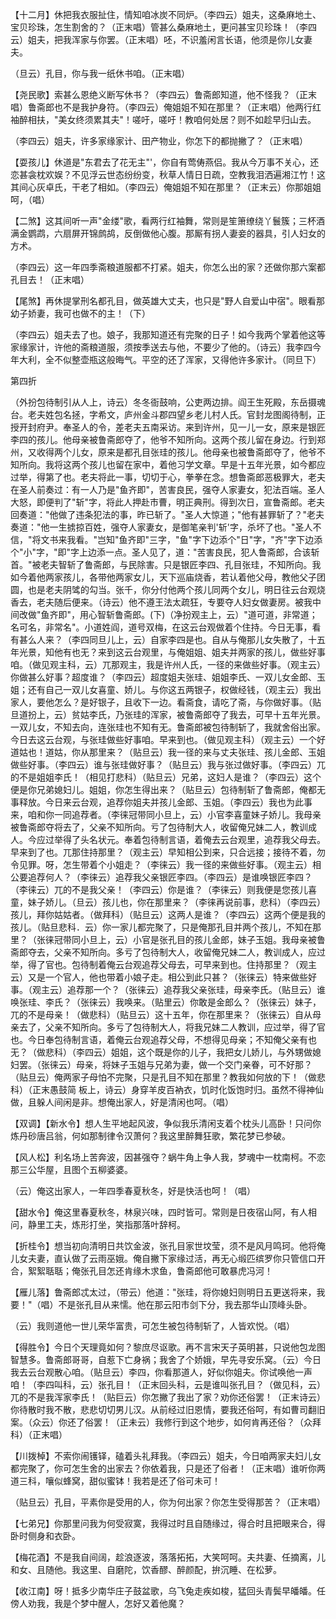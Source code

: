 <!-- { "loadSidebar": true } -->
【十二月】休把我衣服扯住，情知咱冰炭不同炉。（李四云）姐夫，这桑麻地土、宝贝珍珠，怎生割舍的？（正末唱）管甚么桑麻地土，更问甚宝贝珍珠！（李四云）姐夫，把我浑家与你罢。（正末唱）呸，不识羞闲言长语，他须是你儿女妻夫。

（旦云）孔目，你与我一纸休书咱。（正末唱）

【尧民歌】索甚么恩绝义断写休书？（李四云）鲁斋郎知道，他不怪我？（正末唱）鲁斋郎也不是我护身符。（李四云）俺姐姐不知在那里？（正末唱）他两行红袖醉相扶，"美女终须累其夫"！嗟吁，嗟吁！教咱何处居？则不如趁早归山去。

（李四云）姐夫，许多家缘家计、田产物业，你怎下的都抛撇了？（正末唱）

【耍孩儿】休道是"东君去了花无主"'，你自有莺俦燕侣。我从今万事不关心，还恋甚衾枕欢娱？不见浮云世态纷纷变，秋草人情日日疏，空教我泪洒遍湘江竹！这其间心灰卓氏，干老了相如。（李四云）俺姐姐不知在那里？（正末云）你那姐姐呵，（唱）

【二煞】这其间听一声"金缕"歌，看两行红袖舞，常则是笙箫缭绕丫鬟簇；三杯酒满金鹦鹉，六扇屏开锦鹧鸪，反倒做他心腹。那厮有拐人妻妾的器具，引人妇女的方术。

（李四云）这一年四季斋粮道服都不打紧。姐夫，你怎么出的家？还做你那六案都孔目去！（正末唱）

【尾煞】再休提掌刑名都孔目，做英雄大丈夫，也只是"野人自爱山中宿"。眼看那幼子娇妻，我可也做不的主！（下）

（李四云）姐夫去了也。娘子，我那知道还有完聚的日子！如今我两个掌着他这等家缘家计，许他的斋粮道服，须按季送去与他，不要少了他的。（诗云）我李四今年大利，全不似整壶瓶这般晦气。平空的还了浑家，又得他许多家计。（同旦下）

第四折

（外扮包待制引从人上，诗云）冬冬衙鼓响，公吏两边排。阎王生死殿，东岳摄魂台。老夫姓包名拯，字希文，庐州金斗郡四望乡老儿村人氏。官封龙图阁待制，正授开封府尹。奉圣人的令，差老夫五南采访。来到许州，见一儿一女，原来是银匠李四的孩儿。他母亲被鲁斋郎夺了，他爷不知所向。这两个孩儿留在身边。行到郑州，又收得两个儿女，原来是都孔目张珪的孩儿。他母亲也被鲁斋郎夺了，他爷不知所向。我将这两个孩儿也留在家中，着他习学文章。早是十五年光景，如今都应过举，得第了也。老夫将此一事，切切于心，拳拳在念。想鲁斋郎恶极罪大，老夫在圣人前奏过：有一人乃是"鱼齐即"，苦害良民，强夺人家妻女，犯法百端。圣人大怒，即便判了"斩"字，将此人押赴市曹，明正典刑。得到次日，宣鲁斋郎。老夫回奏道："他做了违条犯法的事，昨已斩了。"圣人大惊道；"他有甚罪斩了？"老夫奏道："他一生掳掠百姓，强夺人家妻女，是御笔亲判'斩'字，杀坏了也。"圣人不信，"将文书来我看。"岂知"鱼齐即"三字，"鱼"字下边添个"日"字，"齐"字下边添个"小"字，"即"字上边添一点。圣人见了，道："苦害良民，犯人鲁斋郎，合该斩首。"被老夫智斩了鲁斋郎，与民除害。只是银匠李四、孔目张珪，不知所向。我如今着他两家孩儿，各带他两家女儿，天下巡庙烧香，若认着他父母，教他父子团圆，也是老夫阴骘的勾当。张千，你分付他两个孩儿同两个女儿，明日往云台观烧香去，老夫随后便来。（诗云）他不遵王法太疏狂，专要夺人妇女做妻房。被我中间改做"鱼齐即"，用心智斩鲁斋郎。(下)（净扮观主上，云）"道可道，非常道；名可名，非常名"。小道姓阎，道号双梅，在这云台观做着个住持。今日无事，看有甚么人来？（李四同旦儿上，云）自家李四是也。自从与俺那儿女失散了，十五年光景，知他有也无？来到这云台观里，与俺姐姐、姐夫并两家的孩儿，做些好事咱。（做见观主科，云）兀那观主，我是许州人氏，一径的来做些好事。（观主云）你做甚么好事？超度谁？（李四云）超度姐夫张珪、姐姐李氏、一双儿女金郎、玉姐；还有自己一双儿女喜童、娇儿。与你这五两银子，权做经钱，（观主云）我出家人，要他怎么？是好银子，且收下一边。看斋食，请吃了斋，与你做好事。（贴旦道扮上，云）贫姑李氏，乃张珪的浑家，被鲁斋郎夺了我去，可早十五年光景。一双儿女，不知去向，连张珪也不知有无。鲁斋郎被包待制斩了，我就舍俗出家。今日去这云台观，与张珪做些好事咱。早来到也。（做见观主科）（观主云）一个好道姑也！道姑，你从那里来？（贴旦云）我一径的来与丈夫张珪、孩儿金郎、玉姐做些好事。（李四云）谁与张珪做好事？（贴旦云）我与张过做好事。（李四云）兀的不是姐姐李氏！（相见打悲科）（贴旦云）兄弟，这妇人是谁？（李四云）这个便是你兄弟媳妇儿。姐姐，你怎生得出来？（贴旦云）包待制斩了鲁斋郎，俺都无事释放。今日来云台观，追荐你姐夫并孩儿金郎、玉姐。（李四云）我也为此事来，咱和你一同追荐者。（李徕冠带同小旦上，云）小官李喜童妹子娇儿。我母亲被鲁斋郎夺将去了，父亲不知所向。亏了包待制大人，收留俺兄妹二人，教训成人。今应过举得了头名状元。奉着包待制言语，着俺去云台观里，追荐我父母去。早来到了也。兀那住持那里？（观主云）早知相公到来，只合远接；接待不着，勿令见罪。呀，怎生带着个小姐走？（李徕云）我一径的来做些好事。（观主云）相公要追荐何人？（李徕云）追荐我父亲银匠李四。（李四云）是谁唤银匠李四？（李徕云）兀的不是我父亲！（李四云）你是谁？（李徕云）则我便是您孩儿喜童，妹子娇儿。（旦云）孩儿也，你在那里来？（李徕再说前事，悲科）（李四云）孩儿，拜你姑姑者。（做拜科）（贴旦云）这两人是谁？（李四云）这两个便是我的孩儿。（贴旦悲科．云）你一家儿都完聚了，只是俺那孔目并两个孩儿，不知在那里？（张徕冠带同小旦上，云）小官是张孔目的孩儿金郎，妹子玉姐。我母亲被鲁斋郎夺去，父亲不知所向。多亏了包待制大人，收留俺兄妹二人，教训成人，应过举，得了官也。包待制着俺云台观追荐父母去，可早来到也。住持那里？（观主云）又是一个官人，他也带着小娘子走。相公到此只甚？（张徕云）特来做些好事。（观主云）追荐那一个？（张徕云）追荐我父亲张珪，母亲李氏。（贴旦云）谁唤张珪、李氏？（张徕云）我唤来。（贴里云）你敢是金郎么？（张徕云）妹子，兀的不是母亲！（做悲科）（贴旦云）这十五年，你在那里来？（张徕云）自从母亲去了，父亲不知所向。多亏了包待制大人，将我兄妹二人教训，应过举，得了官也。今日奉包待制言语，着俺云台观追荐父母，不想得见母亲；不知俺父亲有也无？（做悲科）（李四云）姐姐，这个既是你的儿子，我把女儿娇儿，与外甥做媳妇罢。（张徕云）母亲，将妹子玉姐与兄弟为妻，做一个交门亲眷，可不好那？（贴旦云）俺两家子母怕不完聚，只是孔目不知在那里？教我如何放的下！（做悲科）（正末愚鼓简
板上，诗云）身穿羊皮百衲衣，饥时化饭饱时归。虽然不得神仙做，且躲人间闲是非。想俺出家人，好是清闲也呵。（唱）

【双调】【新水令】想人生平地起风波，争似我乐清闲支着个枕头儿高卧！只问你炼丹砂唐吕翁，何如那制律令汉萧何？我这里醉舞狂歌，繁花梦已参破。

【风人松】利名场上苦奔波，因甚强夺？蜗牛角上争人我，梦魂中一枕南柯。不恋那三公华屋，且图个五柳婆婆。

（云）俺这出家人，一年四季春夏秋冬，好是快活也呵！（唱）

【甜水令】俺这里春夏秋冬，林泉兴味，四时皆可。常则是日夜宿山阿，有人相问，静里工夫，炼形打坐，笑指那落叶辞柯。

【折桂令】想当初向清明日共饮金波，张孔目家世坟莹，须不是风月鸣珂。他将俺儿女夫妻，直认做了云雨巫娥。俺自撇下家缘过活，再无心缎匹缤罗你只管信口开合，絮絮聒聒；俺张孔目怎还肯缘木求鱼，鲁斋郎他可敢暴虎冯河！

【雁儿落】鲁斋郎忒太过，（带云）他道："张珪，将你媳妇则明日五更送将来，我要！"（唱）不是张孔目从来懦。他在那云阳市剑下分，我去那华山顶峰头卧。

（云）我则道他一世儿荣华富贵，可怎生被包待制斩了，人皆欢悦。（唱）

【得胜令】今日个天理竟如何？黎庶尽讴歌。再不言宋天子英明甚，只说他包龙图智慧多。鲁斋郎哥哥，自惹下亡身祸；我舍了个娇娥，早先寻安乐窝。（云）今日我去云台观散心咱。（贴旦云）李四，你看那道人，好似你姐夫。你试唤他一声咱！（李四叫科，云）张孔目！（正末回头科，云是谁叫张孔目？（做见科，云）兀的不是我浑家李氏！（贴巨云）你怎撇了我出了家？劝你还俗罢！（正末诗云）你待散时我不散，悲悲切切男儿汉。从前经过旧恩情，要我还俗呵，有如曹司翻旧案。（众云）你还了俗罢！（正未云）我修行到这个地步，如何肯再还俗？（众拜科）（正末唱）

【川拨棹】不索你闹镬铎，磕着头礼拜我。（李四云）姐夫，今日咱两家夫妇儿女都完聚了，你可怎生舍的出家去？你依着我，只是还了俗者！（正末唱）谁听你两道三科，嚷似蜂窝，甜似蜜钵！我若是还了俗可未可！

（贴旦云）孔目，平素你是受用的人，你为何出家？你怎生受得那苦？（正末唱）

【七弟兄】你那里问我为何受寂寞，我得过时且自随缘过，得合时且把眼来合，得卧时侧身和衣卧。

【梅花酒】不是我自间阔，趁浪逐波，落落拓拓，大笑呵呵。夫共妻、任摘离，儿和女、且随他。我这里、自磨陀，饮香醪、醉颜配，拚沉睡、在松萝。

【收江南】呀！抵多少南华庄子鼓盆歌，乌飞兔走疾如梭，猛回头青鬓早皤皤。任傍人劝我，我是个梦中醒人，怎好又着他魔？

